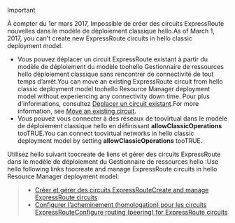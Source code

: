 > [!IMPORTANT] 
> <span data-ttu-id="6031d-101">À compter du 1er mars 2017, Impossible de créer des circuits ExpressRoute nouvelles dans le modèle de déploiement classique hello.</span><span class="sxs-lookup"><span data-stu-id="6031d-101">As of March 1, 2017, you can't create new ExpressRoute circuits in hello classic deployment model.</span></span>
> 
> - <span data-ttu-id="6031d-102">Vous pouvez déplacer un circuit ExpressRoute existant à partir du modèle de déploiement du modèle toohello Gestionnaire de ressources hello déploiement classique sans rencontrer de connectivité de tout temps d’arrêt.</span><span class="sxs-lookup"><span data-stu-id="6031d-102">You can move an existing ExpressRoute circuit from hello classic deployment model toohello Resource Manager deployment model without experiencing any connectivity down time.</span></span> <span data-ttu-id="6031d-103">Pour plus d’informations, consultez [Déplacer un circuit existant](../articles/expressroute/expressroute-move.md).</span><span class="sxs-lookup"><span data-stu-id="6031d-103">For more information, see [Move an existing circuit](../articles/expressroute/expressroute-move.md).</span></span>
> - <span data-ttu-id="6031d-104">Vous pouvez vous connecter à des réseaux de toovirtual dans le modèle de déploiement classique hello en définissant **allowClassicOperations** tooTRUE.</span><span class="sxs-lookup"><span data-stu-id="6031d-104">You can connect toovirtual networks in hello classic deployment model by setting **allowClassicOperations** tooTRUE.</span></span>
> 
> <span data-ttu-id="6031d-105">Utilisez hello suivant toocreate de liens et gérer des circuits ExpressRoute dans le modèle de déploiement du Gestionnaire de ressources hello :</span><span class="sxs-lookup"><span data-stu-id="6031d-105">Use hello following links toocreate and manage ExpressRoute circuits in hello Resource Manager deployment model:</span></span>

> - [<span data-ttu-id="6031d-106">Créer et gérer des circuits ExpressRoute</span><span class="sxs-lookup"><span data-stu-id="6031d-106">Create and manage ExpressRoute circuits</span></span>](../articles/expressroute/expressroute-howto-circuit-portal-resource-manager.md)<br>
> - [<span data-ttu-id="6031d-107">Configurer l’acheminement (homologation) pour les circuits ExpressRoute</span><span class="sxs-lookup"><span data-stu-id="6031d-107">Configure routing (peering) for ExpressRoute circuits</span></span>](../articles/expressroute/expressroute-howto-routing-portal-resource-manager.md)
>
>